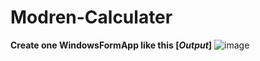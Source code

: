 # Modren-Calculater

<b>Create one WindowsFormApp like this [<i>Output</i>]</b>
![image](https://user-images.githubusercontent.com/119968609/232184526-f66e0bbb-1a61-4d1f-adb9-66bc2e9b22e9.png)
